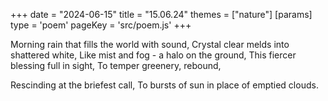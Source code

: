 +++
date = "2024-06-15"
title = "15.06.24"
themes = ["nature"]
[params]
  type = 'poem'
  pageKey = 'src/poem.js'
+++

Morning rain that fills the world with sound,
Crystal clear melds into shattered white,
Like mist and fog - a halo on the ground,
This fiercer blessing full in sight,
To temper greenery, rebound,

Rescinding at the briefest call,
To bursts of sun in place of emptied clouds.
